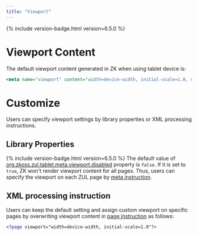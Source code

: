 ```yaml
---
title: "Viewport"
---
```




{% include version-badge.html version=6.5.0 %}

# Viewport Content

The default viewport content generated in ZK when using tablet device
is:

```xml
<meta name="viewport" content="width=device-width, initial-scale=1.0, maximum-scale=1.0, user-scalable=no" />
```

# Customize

Users can specify viewport settings by library properties or XML
processing instructions.

## Library Properties

{% include version-badge.html version=6.5.0 %} The default value of
[org.zkoss.zul.tablet.meta.viewport.disabled]({{site.baseurl}}/zk_config_ref/org_zkoss_zul_tablet_meta_viewport_disabled)
property is `false`. If it is set to `true`, ZK won't render viewport
content for all pages. Thus, users can specify the viewport on each ZUL
page by [meta instruction](/zuml_ref/meta).

## XML processing instruction

Users can keep the default setting and assign custom viewport on
specific pages by overwriting viewport content in [page instruction](/zuml_ref/page)
as follows:

```xml
<?page viewport="width=device-width, initial-scale=1.0"?>
```


